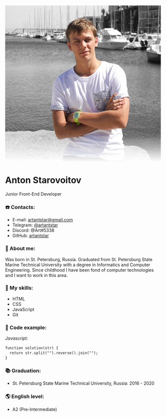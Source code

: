 ![Anton Starovoitov](assets/photo.png)

# Anton Starovoitov

Junior Front-End Developer

### ☎️ Contacts:

- E-mail: [artantstar@gmail.com](mailto:artantstar@gmail.com)
- Telegram: [@artantstar](https://t.me/artantstar)
- Discord: @Art#5338
- GitHub: [artantstar](https://github.com/artantstar)

### 🤵 About me:

Was born in St. Petersburg, Russia. Graduated from St. Petersburg State Marine Technical University with a degree in Informatics and Computer Engineering. Since childhood I have been fond of computer technologies and I want to work in this area.

### 🔧 My skills:

- HTML
- CSS
- JavaScript
- Git

### 📄 Code example:

_Javascript:_

```
function solution(str) {
  return str.split("").reverse().join("");
}
```

### 📚 Graduation:

- St. Petersburg State Marine Technical University, Russia: 2016 - 2020

### 🌎 English level:

- A2 (Pre-Intermediate)
